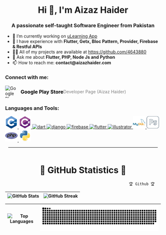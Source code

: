 <h1 align="center">Hi 👋, I'm Aizaz Haider</h1>
<h3 align="center">A passionate self-taught Software Engineer from Pakistan</h3>

<ul>
  <li>🔭 I’m currently working on <a href="https://github.com/4643880/ulearning-Flutter">uLearning App</a></li>
  <li>🌱 I have experience with <strong>Flutter, Getx, Bloc Pattern, Provider, Firebase & Restful APIs</strong></li>
  <li>👨‍💻 All of my projects are available at <a href="https://github.com/4643880">https://github.com/4643880</a></li>
  <li>💬 Ask me about <strong>Flutter, PHP, Node Js and Python</strong></li>
  <li>📫 How to reach me: <strong>contact@aizazhaider.com</strong></li>
</ul>

<h3 style="text-align: left;">Connect with me:</h3>
<div style="display: flex; align-items: center;">
  <a href="https://play.google.com/store/apps/developer?id=Aizaz+Haider" style="text-decoration: none; display: inline-flex; align-items: center;">
    <img src="https://www.vectorlogo.zone/logos/google_play/google_play-icon.svg" height="40" width="40" alt="Google Play Store" style="margin-right: 10px;">
    <span style="font-size: 16px; color: black; font-weight: bold;">Google Play Store</span>
  </a>
  <br>
  <span style="font-size: 14px; color: grey;">Developer Page (Aizaz Haider)</span>
</div>


<!--
<h3 style="text-align: left;">Connect with me:</h3>
<p align="left">
  <a href="https://www.linkedin.com/in/aizaz-haider-7b44aa187/" style="display: inline-flex; align-items: center; text-decoration: none;">
    <img src="https://www.vectorlogo.zone/logos/linkedin/linkedin-icon.svg" height="30" width="30" alt="LinkedIn" style="margin-right: 10px;">
    <span style="font-size: 16px; color: black; font-weight: bold;">LinkedIn</span>
  </a>
  <br>
  <span style="font-size: 14px; color: grey;">Connect with me on LinkedIn</span>
</p>
-->

<h3 align="left">Languages and Tools:</h3>
<p align="left">
  <a href="https://www.w3schools.com/cpp/" target="_blank" rel="noreferrer">
    <img src="https://raw.githubusercontent.com/devicons/devicon/master/icons/cplusplus/cplusplus-original.svg" alt="cplusplus" width="40" height="40"/>
  </a>
  <a href="https://www.w3schools.com/cs/" target="_blank" rel="noreferrer">
    <img src="https://raw.githubusercontent.com/devicons/devicon/master/icons/csharp/csharp-original.svg" alt="csharp" width="40" height="40"/>
  </a>
  <a href="https://dart.dev" target="_blank" rel="noreferrer">
    <img src="https://www.vectorlogo.zone/logos/dartlang/dartlang-icon.svg" alt="dart" width="40" height="40"/>
  </a>
  <a href="https://www.djangoproject.com/" target="_blank" rel="noreferrer">
    <img src="https://cdn.worldvectorlogo.com/logos/django.svg" alt="django" width="40" height="40"/>
  </a>
  <a href="https://firebase.google.com/" target="_blank" rel="noreferrer">
    <img src="https://www.vectorlogo.zone/logos/firebase/firebase-icon.svg" alt="firebase" width="40" height="40"/>
  </a>
  <a href="https://flutter.dev" target="_blank" rel="noreferrer">
    <img src="https://www.vectorlogo.zone/logos/flutterio/flutterio-icon.svg" alt="flutter" width="40" height="40"/>
  </a>
  <a href="https://www.adobe.com/in/products/illustrator.html" target="_blank" rel="noreferrer">
    <img src="https://www.vectorlogo.zone/logos/adobe_illustrator/adobe_illustrator-icon.svg" alt="illustrator" width="40" height="40"/>
  </a>
  <a href="https://www.mysql.com/" target="_blank" rel="noreferrer">
    <img src="https://raw.githubusercontent.com/devicons/devicon/master/icons/mysql/mysql-original-wordmark.svg" alt="mysql" width="40" height="40"/>
  </a>
  <a href="https://www.photoshop.com/en" target="_blank" rel="noreferrer">
    <img src="https://raw.githubusercontent.com/devicons/devicon/master/icons/photoshop/photoshop-line.svg" alt="photoshop" width="40" height="40"/>
  </a>
  <a href="https://www.php.net" target="_blank" rel="noreferrer">
    <img src="https://raw.githubusercontent.com/devicons/devicon/master/icons/php/php-original.svg" alt="php" width="40" height="40"/>
  </a>
  <a href="https://www.python.org" target="_blank" rel="noreferrer">
    <img src="https://raw.githubusercontent.com/devicons/devicon/master/icons/python/python-original.svg" alt="python" width="40" height="40"/>
  </a>
</p>


<!--
<p align="left">
  <a href="https://play.google.com/store/apps/developer?id=Aizaz+Haider" style="display: inline-flex; align-items: center; text-decoration: none;">
    <img src="https://www.vectorlogo.zone/logos/google_play/google_play-icon.svg" height="40" width="40" alt="Google Play Store" style="margin-right: 10px;">
    <span style="font-size: 16px; color: black; font-weight: bold;">Google Play Store</span>
  </a>
  <br>
  <span style="font-size: 14px; color: grey;">Developer Page (Aizaz Haider)</span>
</p>
-->


<div style="display: flex; align-items: center;">
    <hr style="flex: 1; border: none; border-top: 1px solid #ccc; margin: 0 10px;">
</div>
</br>


<div align="center">
    <h1>🌟 GitHub Statistics 🌟</h1>
</div>



<!--
<div align="center">
    <h1>🌟 GitHub & LeetCode Statistics 🌟</h1>
</div>


                                                            🏆 Leetcode 🏆

<p align="center" style="max-width:100%">
  <a href="https://github.com/4643880/" rel="nofollow">
    <img src="https://leetcard.jacoblin.cool/aizazisonline??border=0&radius=20&&font=milonga" alt="Leetcode" style="max-width: 100%;">
  </a>
</p>
-->

                                                            🏆 Github 🏆
<table>
      <thead>
            <tr>
                  <th>
                        <img src="https://github-readme-stats.vercel.app/api?username=4643880&show_icons=true" alt="GitHub Stats" style="max-width: 100%;">
                  </th>
                  <th>
                        <img src="https://github-readme-streak-stats.herokuapp.com/?user=4643880" alt="GitHub Streak" style="max-width: 100%;">
                  </th>
            </tr>
      </thead>
</table>

<table>
      <thead>
            <tr>
                  <th>
                        <img src="https://github-readme-stats.vercel.app/api/top-langs/?username=4643880&layout=compact&langs_count=10" alt="Top Languages" style="max-width: 100%;">
                  </th>
                  <th>
                        <img src="https://github.com/4643880/FullStack-Flutter/blob/master/github-user-contribution.svg" alt="GitHub User Contribution" style="max-width: 100%;">
                  </th>
            </tr>
      </thead>
</table>


<!--
<p align="center">
  <img src="https://github-readme-stats.vercel.app/api?username=4643880&show_icons=true" alt="GitHub Stats" style="max-width: 100%;">
  <img src="https://github-readme-streak-stats.herokuapp.com/?user=4643880" alt="GitHub Streak" style="max-width: 100%;">
  <img src="https://github-readme-stats.vercel.app/api/top-langs/?username=4643880&layout=compact&langs_count=10" alt="Top Languages" style="max-width: 100%;">
</p>
-->


